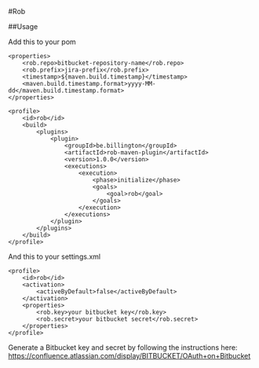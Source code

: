 #Rob

##Usage

Add this to your pom

    <properties>
        <rob.repo>bitbucket-repository-name</rob.repo>
        <rob.prefix>jira-prefix</rob.prefix>
        <timestamp>${maven.build.timestamp}</timestamp>
        <maven.build.timestamp.format>yyyy-MM-dd</maven.build.timestamp.format>
    </properties>

    <profile>
        <id>rob</id>
        <build>
            <plugins>
                <plugin>
                    <groupId>be.billington</groupId>
                    <artifactId>rob-maven-plugin</artifactId>
                    <version>1.0.0</version>
                    <executions>
                        <execution>
                            <phase>initialize</phase>
                            <goals>
                                <goal>rob</goal>
                            </goals>
                        </execution>
                    </executions>
                </plugin>
            </plugins>
        </build>
    </profile>

And this to your settings.xml

    <profile>
        <id>rob</id>
        <activation>
            <activeByDefault>false</activeByDefault>
        </activation>
        <properties>
            <rob.key>your bitbucket key</rob.key>
            <rob.secret>your bitbucket secret</rob.secret>
        </properties>
    </profile>


Generate a Bitbucket key and secret by following the instructions here: https://confluence.atlassian.com/display/BITBUCKET/OAuth+on+Bitbucket

